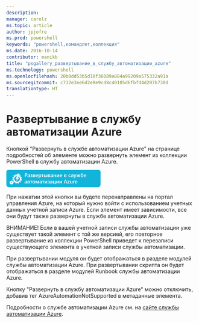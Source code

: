```yaml
---
description: 
manager: carolz
ms.topic: article
author: jpjofre
ms.prod: powershell
keywords: "powershell,командлет,коллекция"
ms.date: 2016-10-14
contributor: manikb
title: "psgallery_развертывание_в_службу_автоматизации_azure"
ms.technology: powershell
ms.openlocfilehash: 20b0dd53b5d10f36089a884a99209a575332a91a
ms.sourcegitcommit: c732e3ee6d2e0e9cd8c40105d6fbfd4d207b730d
translationtype: HT
---
```

<a name="deploy-to-azure-automation"></a>Развертывание в службу автоматизации Azure
===========================

Кнопкой "Развернуть в службе автоматизации Azure" на странице подробностей об элементе можно развернуть элемент из коллекции PowerShell в службу автоматизации Azure.

![Кнопка "Развернуть в службе автоматизации Azure"](Images/DeployToAzureAutomationButton.png)

При нажатии этой кнопки вы будете перенаправлены на портал управления Azure, на который нужно войти с использованием учетных данных учетной записи Azure.
Если элемент имеет зависимости, все они будут также развернуты в службе автоматизации Azure.

ВНИМАНИЕ! Если в вашей учетной записи службы автоматизации уже существует такой элемент с той же версией, его повторное развертывание из коллекции PowerShell приведет к перезаписи существующего элемента в учетной записи службы автоматизации.

При развертывании модуля он будет отображаться в разделе модулей службы автоматизации Azure.  При развертывании скрипта он будет отображаться в разделе модулей Runbook службы автоматизации Azure.

Кнопку "Развернуть в службу автоматизации Azure" можно отключить, добавив тег AzureAutomationNotSupported в метаданные элемента.

Подробности о службе автоматизации Azure см. на [сайте службы автоматизации Azure](http://azure.microsoft.com/en-us/services/automation/).

